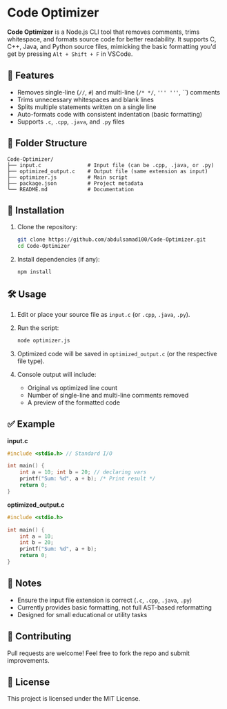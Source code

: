 # Code Optimizer

**Code Optimizer** is a Node.js CLI tool that removes comments, trims whitespace, and formats source code for better readability. It supports C, C++, Java, and Python source files, mimicking the basic formatting you'd get by pressing `Alt + Shift + F` in VSCode.

## 🚀 Features

- Removes single-line (`//`, `#`) and multi-line (`/* */`, `''' '''`, ``) comments
- Trims unnecessary whitespaces and blank lines
- Splits multiple statements written on a single line
- Auto-formats code with consistent indentation (basic formatting)
- Supports `.c`, `.cpp`, `.java`, and `.py` files

## 📁 Folder Structure

```
Code-Optimizer/
├── input.c               # Input file (can be .cpp, .java, or .py)
├── optimized_output.c    # Output file (same extension as input)
├── optimizer.js          # Main script
├── package.json          # Project metadata
└── README.md             # Documentation
```

## 🔧 Installation

1. Clone the repository:
   ```bash
   git clone https://github.com/abdulsamad100/Code-Optimizer.git
   cd Code-Optimizer
   ```

2. Install dependencies (if any):
   ```bash
   npm install
   ```

## 🛠️ Usage

1. Edit or place your source file as `input.c` (or `.cpp`, `.java`, `.py`).
2. Run the script:
   ```bash
   node optimizer.js
   ```

3. Optimized code will be saved in `optimized_output.c` (or the respective file type).

4. Console output will include:
   - Original vs optimized line count
   - Number of single-line and multi-line comments removed
   - A preview of the formatted code

## ✅ Example

**input.c**
```c
#include <stdio.h> // Standard I/O

int main() {
    int a = 10; int b = 20; // declaring vars
    printf("Sum: %d", a + b); /* Print result */
    return 0;
}
```

**optimized_output.c**
```c
#include <stdio.h>

int main() {
    int a = 10;
    int b = 20;
    printf("Sum: %d", a + b);
    return 0;
}
```

## 📌 Notes

- Ensure the input file extension is correct (`.c`, `.cpp`, `.java`, `.py`)
- Currently provides basic formatting, not full AST-based reformatting
- Designed for small educational or utility tasks

## 🤝 Contributing

Pull requests are welcome! Feel free to fork the repo and submit improvements.

## 📄 License

This project is licensed under the MIT License.